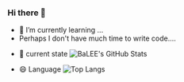 ### Hi there 👋
- 🌱 I’m currently learning ...
- Perhaps I don't have much time to write code....
<!--
**tidik/tidik** is a ✨ _special_ ✨ repository because its `README.md` (this file) appears on your GitHub profile.

Here are some ideas to get you started:

- 🔭 I’m currently working on ...
- 🌱 I’m currently learning ...
- 👯 I’m looking to collaborate on ...
- 🤔 I’m looking for help with ...
- 💬 Ask me about ...
- 📫 How to reach me: ...

- ⚡ Fun fact: ...
-->
- 🔭 current state
![BaLEE's GitHub Stats](https://github-readme-stats.vercel.app/api?username=tidik&show_icons=true&theme=ambient_gradient) 

- 😄 Language
![Top Langs](https://github-readme-stats.vercel.app/api/top-langs/?username=tidik&theme=calm&layout=compact)



